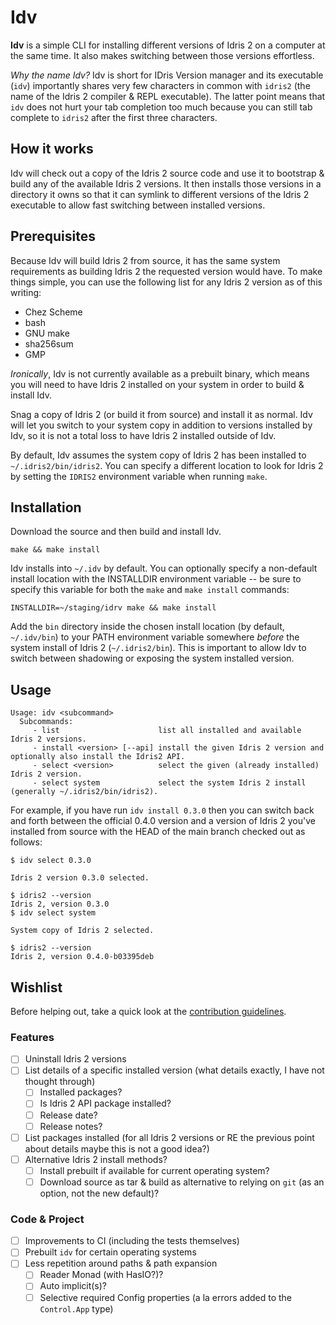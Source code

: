 
# Idv

**Idv** is a simple CLI for installing different versions of Idris 2 on a computer at the same time. It also makes switching between those versions effortless.

_Why the name Idv?_ Idv is short for IDris Version manager and its executable (`idv`) importantly shares very few characters in common with `idris2` (the name of the Idris 2 compiler & REPL executable). The latter point means that `idv` does not hurt your tab completion too much because you can still tab complete to `idris2` after the first three characters.

## How it works

Idv will check out a copy of the Idris 2 source code and use it to bootstrap & build any of the available Idris 2 versions. It then installs those versions in a directory it owns so that it can symlink to different versions of the Idris 2 executable to allow fast switching between installed versions.

## Prerequisites

Because Idv will build Idris 2 from source, it has the same system requirements as building Idris 2 the requested version would have. To make things simple, you can use the following list for any Idris 2 version as of this writing:
- Chez Scheme
- bash
- GNU make
- sha256sum
- GMP

_Ironically_, Idv is not currently available as a prebuilt binary, which means you will need to have Idris 2 installed on your system in order to build & install Idv.

Snag a copy of Idris 2 (or build it from source) and install it as normal. Idv will let you switch to your system copy in addition to versions installed by Idv, so it is not a total loss to have Idris 2 installed outside of Idv.

By default, Idv assumes the system copy of Idris 2 has been installed to `~/.idris2/bin/idris2`. You can specify a different location to look for Idris 2 by setting the `IDRIS2` environment variable when running `make`.

## Installation

Download the source and then build and install Idv.
```shell
make && make install
```

Idv installs into `~/.idv` by default. You can optionally specify a non-default install location with the INSTALLDIR environment variable -- be sure to specify this variable for both the `make` and `make install` commands:
```shell
INSTALLDIR=~/staging/idrv make && make install
```

Add the `bin` directory inside the chosen install location (by default, `~/.idv/bin`) to your PATH environment variable somewhere _before_ the system install of Idris 2 (`~/.idris2/bin`). This is important to allow Idv to switch between shadowing or exposing the system installed version.

## Usage

```shell
Usage: idv <subcommand>
  Subcommands:
     - list                      list all installed and available Idris 2 versions.
     - install <version> [--api] install the given Idris 2 version and optionally also install the Idris2 API.
     - select <version>          select the given (already installed) Idris 2 version.
     - select system             select the system Idris 2 install (generally ~/.idris2/bin/idris2).
```

For example, if you have run `idv install 0.3.0` then you can switch back and forth between the official 0.4.0 version and a version of Idris 2 you've installed from source with the HEAD of the main branch checked out as follows:
```shell
$ idv select 0.3.0

Idris 2 version 0.3.0 selected.

$ idris2 --version
Idris 2, version 0.3.0
$ idv select system

System copy of Idris 2 selected.

$ idris2 --version
Idris 2, version 0.4.0-b03395deb
```

## Wishlist
Before helping out, take a quick look at the [contribution guidelines](CONTRIBUTING.md).

### Features
- [ ] Uninstall Idris 2 versions
- [ ] List details of a specific installed version (what details exactly, I have not thought through)
  - [ ] Installed packages?
  - [ ] Is Idris 2 API package installed?
  - [ ] Release date?
  - [ ] Release notes?
- [ ] List packages installed (for all Idris 2 versions or RE the previous point about details maybe this is not a good idea?)
- [ ] Alternative Idris 2 install methods?
  - [ ] Install prebuilt if available for current operating system?
  - [ ] Download source as tar & build as alternative to relying on `git` (as an option, not the new default)?

### Code & Project
- [ ] Improvements to CI (including the tests themselves)
- [ ] Prebuilt `idv` for certain operating systems
- [ ] Less repetition around paths & path expansion
  - [ ] Reader Monad (with HasIO?)?
  - [ ] Auto implicit(s)?
  - [ ] Selective required Config properties (a la errors added to the `Control.App` type)
